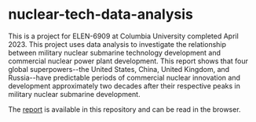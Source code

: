# nuclear-tech-data-analysis

This is a project for ELEN-6909 at Columbia University completed April 2023. This project uses data analysis to investigate the relationship between military nuclear submarine technology development and commercial nuclear power plant development. This report shows that four global superpowers--the United States, China, United Kingdom, and Russia--have predictable periods of commercial nuclear innovation and development approximately two decades after their respective peaks in military nuclear submarine development. 

The [report](military_nuclear_impact_on_commercial_nuclear_tech.pdf) is available in this repository and can be read in the browser. 
